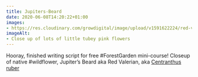 ```yaml
---
title: Jupiters-Beard
date: 2020-06-08T14:20:22+01:00
images:
- https://res.cloudinary.com/growdigital/image/upload/v1591622224/red-valerian-flower-172010.jpg
imageAlt:
- Close up of lots of little tubey pink flowers
---
```


Hooray, finished writing script for free #ForestGarden mini-course! Closeup of native #wildflower, Jupiter’s Beard aka Red Valerian, aka [Centranthus ruber](https://pfaf.org/user/Plant.aspx?LatinName=Centranthus+ruber)
